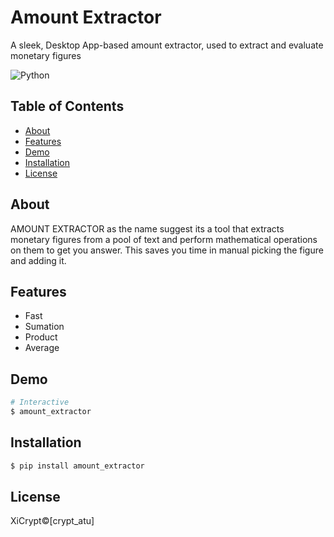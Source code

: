 # Amount Extractor

A sleek, Desktop App-based amount extractor, used to extract and evaluate monetary figures

![Python](https://img.shields.io/badge/python-3.10+-green.svg)


## Table of Contents
- [About](#about)
- [Features](#features)
- [Demo](#demo)
- [Installation](#installation)
- [License](#license)

## About
AMOUNT EXTRACTOR as the name suggest its a tool that extracts monetary figures from a pool of text and perform mathematical operations on them to get you answer. This saves you time in manual picking the figure and adding it.

## Features
- Fast
- Sumation
- Product
- Average

## Demo
```bash 
# Interactive
$ amount_extractor
``` 

## Installation
```bash
$ pip install amount_extractor
```


## License
XiCrypt©[crypt_atu]
